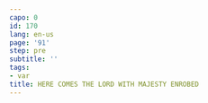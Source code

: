 ```yaml
---
capo: 0
id: 170
lang: en-us
page: '91'
step: pre
subtitle: ''
tags:
- var
title: HERE COMES THE LORD WITH MAJESTY ENROBED
---
```

